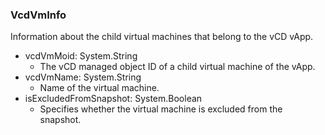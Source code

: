 ### VcdVmInfo
Information about the child virtual machines that belong to the vCD vApp.

- vcdVmMoid: System.String
  - The vCD managed object ID of a child virtual machine of the vApp.
- vcdVmName: System.String
  - Name of the virtual machine.
- isExcludedFromSnapshot: System.Boolean
  - Specifies whether the virtual machine is excluded from the snapshot.
